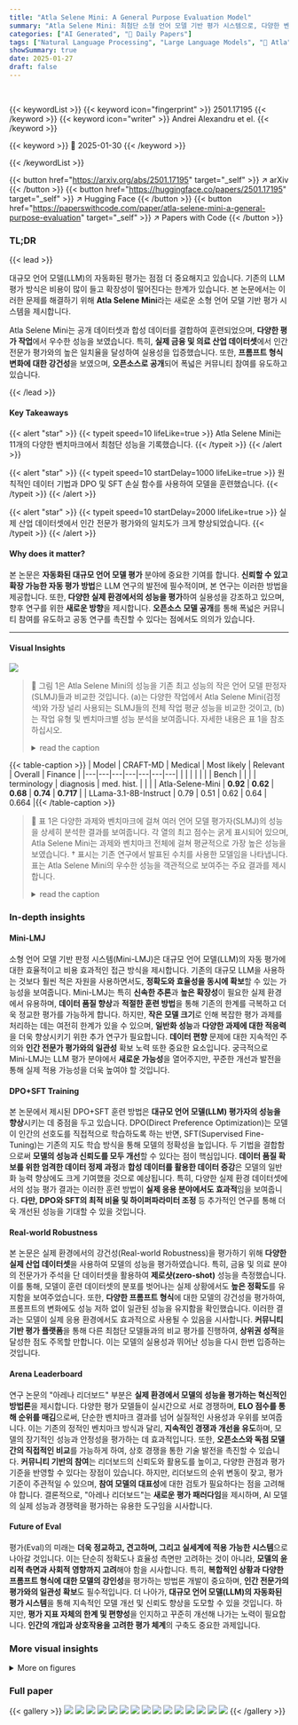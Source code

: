 ```yaml
---
title: "Atla Selene Mini: A General Purpose Evaluation Model"
summary: "Atla Selene Mini: 최첨단 소형 언어 모델 기반 평가 시스템으로, 다양한 벤치마크에서 최고 성능을 달성!"
categories: ["AI Generated", "🤗 Daily Papers"]
tags: ["Natural Language Processing", "Large Language Models", "🏢 Atla",]
showSummary: true
date: 2025-01-27
draft: false
---
```


<br>

{{< keywordList >}}
{{< keyword icon="fingerprint" >}} 2501.17195 {{< /keyword >}}
{{< keyword icon="writer" >}} Andrei Alexandru et el. {{< /keyword >}}
 
{{< keyword >}} 🤗 2025-01-30 {{< /keyword >}}
 
{{< /keywordList >}}

{{< button href="https://arxiv.org/abs/2501.17195" target="_self" >}}
↗ arXiv
{{< /button >}}
{{< button href="https://huggingface.co/papers/2501.17195" target="_self" >}}
↗ Hugging Face
{{< /button >}}
{{< button href="https://paperswithcode.com/paper/atla-selene-mini-a-general-purpose-evaluation" target="_self" >}}
↗ Papers with Code
{{< /button >}}




### TL;DR


{{< lead >}}

대규모 언어 모델(LLM)의 자동화된 평가는 점점 더 중요해지고 있습니다. 기존의 LLM 평가 방식은 비용이 많이 들고 확장성이 떨어진다는 한계가 있습니다.  본 논문에서는 이러한 문제를 해결하기 위해 **Atla Selene Mini**라는 새로운 소형 언어 모델 기반 평가 시스템을 제시합니다.

Atla Selene Mini는 공개 데이터셋과 합성 데이터를 결합하여 훈련되었으며, **다양한 평가 작업**에서 우수한 성능을 보였습니다. 특히, **실제 금융 및 의료 산업 데이터셋**에서 인간 전문가 평가와의 높은 일치율을 달성하여 실용성을 입증했습니다.  또한, **프롬프트 형식 변화에 대한 강건성**을 보였으며,  **오픈소스로 공개**되어 폭넓은 커뮤니티 참여를 유도하고 있습니다.

{{< /lead >}}


#### Key Takeaways

{{< alert "star" >}}
{{< typeit speed=10 lifeLike=true >}} Atla Selene Mini는 11개의 다양한 벤치마크에서 최첨단 성능을 기록했습니다. {{< /typeit >}}
{{< /alert >}}

{{< alert "star" >}}
{{< typeit speed=10 startDelay=1000 lifeLike=true >}} 원칙적인 데이터 기법과 DPO 및 SFT 손실 함수를 사용하여 모델을 훈련했습니다. {{< /typeit >}}
{{< /alert >}}

{{< alert "star" >}}
{{< typeit speed=10 startDelay=2000 lifeLike=true >}} 실제 산업 데이터셋에서 인간 전문가 평가와의 일치도가 크게 향상되었습니다. {{< /typeit >}}
{{< /alert >}}

#### Why does it matter?
본 논문은 **자동화된 대규모 언어 모델 평가** 분야에 중요한 기여를 합니다.  **신뢰할 수 있고 확장 가능한 자동 평가 방법**은 LLM 연구의 발전에 필수적이며, 본 연구는 이러한 방법을 제공합니다. 또한, **다양한 실제 환경에서의 성능을 평가**하여 실용성을 강조하고 있으며,  향후 연구를 위한 **새로운 방향**을 제시합니다.  **오픈소스 모델 공개**를 통해 폭넓은 커뮤니티 참여를 유도하고 공동 연구를 촉진할 수 있다는 점에서도 의의가 있습니다.

------
#### Visual Insights



![](https://arxiv.org/html/2501.17195/extracted/6157738/figures/Fig1.png)

> 🔼 그림 1은 Atla Selene Mini의 성능을 기존 최고 성능의 작은 언어 모델 판정자(SLMJ)들과 비교한 것입니다. (a)는 다양한 작업에서 Atla Selene Mini(검정색)와 가장 널리 사용되는 SLMJ들의 전체 작업 평균 성능을 비교한 것이고, (b)는 작업 유형 및 벤치마크별 성능 분석을 보여줍니다. 자세한 내용은 표 1을 참조하십시오.
> <details>
> <summary>read the caption</summary>
> Figure 1: Atla Selene Mini outperforms current state-of-the-art SLMJs: a) Overall task-average performance, comparing Atla Selene Mini (black) with the best and most widely used SLMJs. b) Breakdown of performance by task type and benchmark – see Table 1 for full comparison.
> </details>





{{< table-caption >}}
| Model | CRAFT-MD | Medical | Most likely | Relevant | Overall | Finance |
|---|---|---|---|---|---|---|
|  |  |  |  |  |  | Bench |
|  |  | terminology | diagnosis | med. hist. |  |  |
| Atla-Selene-Mini | **0.92** | **0.62** | **0.68** | **0.74** | **0.717** |
| LLama-3.1-8B-Instruct | 0.79 | 0.51 | 0.62 | 0.64 | 0.664 |{{< /table-caption >}}

> 🔼 표 1은 다양한 과제와 벤치마크에 걸쳐 여러 언어 모델 평가자(SLMJ)의 성능을 상세히 분석한 결과를 보여줍니다. 각 열의 최고 점수는 굵게 표시되어 있으며, Atla Selene Mini는 과제와 벤치마크 전체에 걸쳐 평균적으로 가장 높은 성능을 보였습니다. † 표시는 기존 연구에서 발표된 수치를 사용한 모델임을 나타냅니다.  표는 Atla Selene Mini의 우수한 성능을 객관적으로 보여주는 주요 결과를 제시합니다.
> <details>
> <summary>read the caption</summary>
> Table 1: Detailed breakdown of SLMJ performance: Bold numbers indicate the highest score per column. Atla Selene Mini has the highest overall performance averaged over tasks (sections) and benchmarks (columns).  † indicates models for which we report previously published numbers.
> </details>





### In-depth insights


#### Mini-LMJ
소형 언어 모델 기반 판정 시스템(Mini-LMJ)은 대규모 언어 모델(LLM)의 자동 평가에 대한 효율적이고 비용 효과적인 접근 방식을 제시합니다. 기존의 대규모 LLM을 사용하는 것보다 훨씬 적은 자원을 사용하면서도, **정확도와 효율성을 동시에 확보**할 수 있는 가능성을 보여줍니다.  Mini-LMJ는 특히 **신속한 추론**과 **높은 확장성**이 필요한 실제 환경에서 유용하며, **데이터 품질 향상**과 **적절한 훈련 방법**을 통해 기존의 한계를 극복하고 더욱 정교한 평가를 가능하게 합니다. 하지만, **작은 모델 크기**로 인해 복잡한 평가 과제를 처리하는 데는 여전히 한계가 있을 수 있으며, **일반화 성능**과 **다양한 과제에 대한 적응력**을 더욱 향상시키기 위한 추가 연구가 필요합니다.  **데이터 편향** 문제에 대한 지속적인 주의와 **인간 전문가 평가와의 일관성** 확보 노력 또한 중요한 요소입니다.  궁극적으로 Mini-LMJ는 LLM 평가 분야에서 **새로운 가능성**을 열어주지만, 꾸준한 개선과 발전을 통해 실제 적용 가능성을 더욱 높여야 할 것입니다.

#### DPO+SFT Training
본 논문에서 제시된 DPO+SFT 훈련 방법은 **대규모 언어 모델(LLM) 평가자의 성능을 향상**시키는 데 중점을 두고 있습니다. DPO(Direct Preference Optimization)는 모델이 인간의 선호도를 직접적으로 학습하도록 하는 반면, SFT(Supervised Fine-Tuning)는 기존의 지도 학습 방식을 통해 모델의 정확성을 높입니다.  두 기법을 결합함으로써 **모델의 성능과 신뢰도를 모두 개선**할 수 있다는 점이 핵심입니다.  **데이터 품질 확보를 위한 엄격한 데이터 정제 과정**과 **합성 데이터를 활용한 데이터 증강**은 모델의 일반화 능력 향상에도 크게 기여했을 것으로 예상됩니다. 특히, 다양한 실제 환경 데이터셋에서의 성능 평가 결과는 이러한 훈련 방법이 **실제 응용 분야에서도 효과적**임을 보여줍니다.  **다만, DPO와 SFT의 최적 비율 및 하이퍼파라미터 조정** 등 추가적인 연구를 통해 더욱 개선된 성능을 기대할 수 있을 것입니다.

#### Real-world Robustness
본 논문은 실제 환경에서의 강건성(Real-world Robustness)을 평가하기 위해 **다양한 실제 산업 데이터셋**을 사용하여 모델의 성능을 평가하였습니다. 특히, 금융 및 의료 분야의 전문가가 주석을 단 데이터셋을 활용하여 **제로샷(zero-shot)** 성능을 측정했습니다. 이를 통해, 모델이 훈련 데이터셋의 분포를 벗어나는 실제 상황에서도 **높은 정확도**를 유지함을 보여주었습니다. 또한, **다양한 프롬프트 형식**에 대한 모델의 강건성을 평가하여, 프롬프트의 변화에도 성능 저하 없이 일관된 성능을 유지함을 확인했습니다. 이러한 결과는 모델이 실제 응용 환경에서도 효과적으로 사용될 수 있음을 시사합니다.  **커뮤니티 기반 평가 플랫폼**을 통해 다른 최첨단 모델들과의 비교 평가를 진행하여, **상위권 성적**을 달성한 점도 주목할 만합니다. 이는 모델의 실용성과 뛰어난 성능을 다시 한번 입증하는 것입니다.

#### Arena Leaderboard
연구 논문의 "아레나 리더보드" 부분은 **실제 환경에서 모델의 성능을 평가하는 혁신적인 방법론**을 제시합니다.  다양한 평가 모델들이 실시간으로 서로 경쟁하며, **ELO 점수를 통해 순위를 매김**으로써, 단순한 벤치마크 결과를 넘어 실질적인 사용성과 우위를 보여줍니다. 이는 기존의 정적인 벤치마크 방식과 달리, **지속적인 경쟁과 개선을 유도**하며, 모델의 장기적인 성능과 안정성을 평가하는 데 효과적입니다.  또한, **오픈소스와 독점 모델 간의 직접적인 비교**를 가능하게 하여, 상호 경쟁을 통한 기술 발전을 촉진할 수 있습니다.  **커뮤니티 기반의 참여**는 리더보드의 신뢰도와 활용도를 높이고, 다양한 관점과 평가 기준을 반영할 수 있다는 장점이 있습니다. 하지만, 리더보드의 순위 변동이 잦고, 평가 기준이 주관적일 수 있으며, **참여 모델의 대표성**에 대한 검토가 필요하다는 점을 고려해야 합니다.  결론적으로, "아레나 리더보드"는 **새로운 평가 패러다임**을 제시하며, AI 모델의 실제 성능과 경쟁력을 평가하는 유용한 도구임을 시사합니다.

#### Future of Eval
평가(Eval)의 미래는 **더욱 정교하고, 견고하며, 그리고 실세계에 적용 가능한 시스템**으로 나아갈 것입니다.  이는 단순히 정확도나 효율성 측면만 고려하는 것이 아니라, **모델의 윤리적 측면과 사회적 영향까지 고려**해야 함을 시사합니다.  특히, **복합적인 상황과 다양한 프롬프트 형식에 대한 모델의 강인성**을 평가하는 방법론 개발이 중요하며, **인간 전문가의 평가와의 일관성 확보**도 필수적입니다.  더 나아가, **대규모 언어 모델(LLM)의 자동화된 평가 시스템**을 통해 지속적인 모델 개선 및 신뢰도 향상을 도모할 수 있을 것입니다.  하지만, **평가 지표 자체의 한계 및 편향성**을 인지하고 꾸준히 개선해 나가는 노력이 필요합니다.  **인간의 개입과 상호작용을 고려한 평가 체계**의 구축도 중요한 과제입니다.


### More visual insights

<details>
<summary>More on figures
</summary>


![](https://arxiv.org/html/2501.17195/extracted/6157738/figures/Fig2.png)

> 🔼 이 그림은 Atla Selene Mini 모델의 학습 데이터 생성 과정을 보여줍니다. 왼쪽에서 시작하여 후보 데이터셋을 여러 단계의 필터링(노란색 박스)과 선택 및 거부된 쌍(파란색과 빨간색)의 합성 생성(보라색)을 거쳐 최종 학습 데이터셋(오른쪽)을 만드는 과정입니다. 빨간색 원은 보상 임계값이나 데이터셋 포함 여부와 같은 ablation 연구를 통해 내려진 결정들을 나타냅니다.  즉, 기존 데이터셋에 합성 데이터를 추가하고 품질을 높이기 위해 여러 필터링 및 ablation 기법을 사용하는 데이터 정제 과정을 시각적으로 보여주는 그림입니다.
> <details>
> <summary>read the caption</summary>
> Figure 2: Data curation strategy: The process of transforming a candidate dataset (left) into the final training mix (right). Yellow boxes indicate filtering steps, purple represents synthetic generation of chosen and rejected pairs (blue and red) for preference optimization, and red circles highlight ablation-informed decisions, such as reward thresholds and dataset inclusion.
> </details>



![](https://arxiv.org/html/2501.17195/extracted/6157738/figures/Fig3.png)

> 🔼 그림 3은 Atla Selene Mini의 실제 환경 평가 결과를 보여줍니다. (a)는 금융(FinanceBench) 및 의료(CRAFT-MD) 특화 산업용 벤치마크에서 Atla Selene Mini(검정색)와 기본 모델(주황색)의 정확도를 비교하여 훈련된 모델이 전문가 합의도가 더 높음을 보여줍니다. (b)는 프롬프트 형식을 변경했을 때 Atla Selene Mini와 기본 모델의 RewardBench 성능을 비교하여 훈련된 모델이 프롬프트 형식에 관계없이 일관되게 성능이 향상됨을 보여줍니다. (c)는 Judge Arena에서 1대1 비교를 기반으로 ELO 점수로 측정한 성능을 보여줍니다. 2025년 1월 22일 기준으로 Atla Selene Mini(굵은 글씨)가 다른 모든 평가자를 능가합니다. 오차 막대는 95% 신뢰 구간을 나타냅니다.
> <details>
> <summary>read the caption</summary>
> Figure 3: Real-world evaluation: a) Performance on domain-specific industry benchmarks of Atla Selene Mini (black) compared to base model (orange) measured in accuracy. Trained model shows higher expert agreement on FinanceBench, a financial benchmark, and CRAFT-MD, a medical dataset. b) Performance on RewardBench of Atla Selene Mini compared to base model, when prompt format is changed. Trained model shows consistent improvement across formats. c) Performance measured by ELO scores, based on head-to-head comparisons in Judge Arena. An early snapshot of Atla Selene Mini (bold) beats all other evaluators as of Jan 22, 2025. Error bars indicate 95% CI.
> </details>



![](https://arxiv.org/html/2501.17195/extracted/6157738/figures/nomic.png)

> 🔼 그림 4는 Atla Selene Mini 모델의 학습 데이터셋을 Nomic Atlas를 사용하여 2차원으로 시각화한 것입니다.  각 점은 특정 주제(topic)를 나타내는 데이터셋을 표현하며, 유사한 주제의 데이터셋은 서로 가까이 위치합니다. 이를 통해 Atla Selene Mini 모델이 학습된 데이터셋의 주제 분포와 그 관계를 직관적으로 파악할 수 있습니다. 데이터셋 간의 유사성과 다양성을 한눈에 보여주는 시각적 표현으로, 모델 성능에 영향을 미치는 요소들을 이해하는 데 도움을 줍니다.
> <details>
> <summary>read the caption</summary>
> Figure 4: Training dataset map: Topic-stratified, two-dimensional embedding representation of Atla Selene Mini’s training dataset generated using Nomic Atlas [33].
> </details>



![](https://arxiv.org/html/2501.17195/extracted/6157738/figures/rm-ablation-report.png)

> 🔼 그림 5는 Atla Selene Mini 모델의 학습에 사용된 예시 데이터 포인트를 보여줍니다. FeedbackCollection 데이터셋 [34]에서 가져온 예시이며, 참고 답변(reference response)이 포함되어 있습니다.  참고 답변은 Atla Selene Mini가 평가할 때 선택적으로 사용할 수 있는 정보입니다.  이 예시는 논문에서 [10]번 참고문헌에서 사용된 것과 유사한 프롬프트 템플릿을 사용합니다. 그림은 프롬프트, 모델의 응답, 채점 기준, 그리고 평가 결과를 보여주어, Atla Selene Mini가 어떻게 훈련 데이터를 사용하여 텍스트를 평가하는지 보여주는 예시입니다.
> <details>
> <summary>read the caption</summary>
> Figure 5: Example data point: Training example from FeedbackCollection [34], including the reference response, which is an optional field for Atla Selene Mini. This instance uses a similar prompt template to [10].
> </details>



</details>






### Full paper

{{< gallery >}}
<img src="paper_images/1.png" class="grid-w50 md:grid-w33 xl:grid-w25" />
<img src="paper_images/2.png" class="grid-w50 md:grid-w33 xl:grid-w25" />
<img src="paper_images/3.png" class="grid-w50 md:grid-w33 xl:grid-w25" />
<img src="paper_images/4.png" class="grid-w50 md:grid-w33 xl:grid-w25" />
<img src="paper_images/5.png" class="grid-w50 md:grid-w33 xl:grid-w25" />
<img src="paper_images/6.png" class="grid-w50 md:grid-w33 xl:grid-w25" />
<img src="paper_images/7.png" class="grid-w50 md:grid-w33 xl:grid-w25" />
<img src="paper_images/8.png" class="grid-w50 md:grid-w33 xl:grid-w25" />
<img src="paper_images/9.png" class="grid-w50 md:grid-w33 xl:grid-w25" />
<img src="paper_images/10.png" class="grid-w50 md:grid-w33 xl:grid-w25" />
<img src="paper_images/11.png" class="grid-w50 md:grid-w33 xl:grid-w25" />
<img src="paper_images/12.png" class="grid-w50 md:grid-w33 xl:grid-w25" />
<img src="paper_images/13.png" class="grid-w50 md:grid-w33 xl:grid-w25" />
<img src="paper_images/14.png" class="grid-w50 md:grid-w33 xl:grid-w25" />
<img src="paper_images/15.png" class="grid-w50 md:grid-w33 xl:grid-w25" />
{{< /gallery >}}